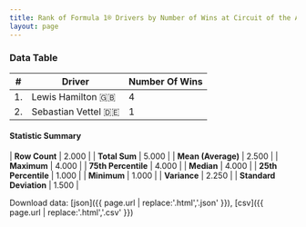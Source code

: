 ```yaml
---
title: Rank of Formula 1® Drivers by Number of Wins at Circuit of the Americas
layout: page
---
```


<canvas id="chart" width="400" height="180"></canvas>
<script>
var data = {
    "datasets": [
        {
            "backgroundColor": [
                "#f3a935",
                "#f3a935"
            ],
            "borderColor": [
                "#f68639",
                "#f68639"
            ],
            "borderWidth": 1,
            "data": [
                4.0,
                1.0
            ],
            "label": "Number Of Wins"
        }
    ],
    "labels": [
        "Lewis Hamilton",
        "Sebastian Vettel"
    ]
};
var options = {
  legend: {
    display: false
  },
  scales: {
    xAxes: [{
      ticks: {
        beginAtZero: true,
        maxRotation: 180,
        display: window.innerWidth > 800
      }
    }],
    yAxes: [{
      ticks: {
        beginAtZero: true
      }
    }]
  },
  onResize: function(chart, size) {
    chart.options.scales.xAxes[0].ticks.display = size.width > 800;
  }
};
var chart = new Chart("chart", {
    data: data,
    type: 'bar',
    options: options
});
</script>



### Data Table

| # | Driver | Number Of Wins |
|--|--|--|
| 1. | Lewis Hamilton 🇬🇧 | 4 |
| 2. | Sebastian Vettel 🇩🇪 | 1 |

#### Statistic Summary

| **Row Count** | 2.000 |
| **Total Sum** | 5.000 |
| **Mean (Average)** | 2.500 |
| **Maximum** | 4.000 |
| **75th Percentile** | 4.000 |
| **Median** | 4.000 |
| **25th Percentile** | 1.000 |
| **Minimum** | 1.000 |
| **Variance** | 2.250 |
| **Standard Deviation** | 1.500 |

Download data: [json]({{ page.url | replace:'.html','.json' }}), [csv]({{ page.url | replace:'.html','.csv' }})
